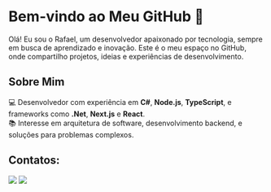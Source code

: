 # Bem-vindo ao Meu GitHub 👋

Olá! Eu sou o Rafael, um desenvolvedor apaixonado por tecnologia, sempre em busca de aprendizado e inovação. Este é o meu espaço no GitHub, onde compartilho projetos, ideias e experiências de desenvolvimento.

## Sobre Mim

💻 Desenvolvedor com experiência em **C#**, **Node.js**, **TypeScript**, e frameworks como **.Net**, **Next.js** e **React**.  
📚 Interesse em arquitetura de software, desenvolvimento backend, e soluções para problemas complexos.  



<!-- 
## Estatísticas GitHub
Este bloco exibe as estatísticas do GitHub, incluindo as linguagens mais usadas e o resumo de atividades do perfil. 
Os widgets são gerados por meio do serviço GitHub Readme Stats.

Para utilizá-los, basta descomentar o código abaixo e substituir `RafaelCss` pelo seu nome de usuário no GitHub.
<div>
<a href="https://github.com/RafaelCss">
<img height="180em" src="https://github-readme-stats.vercel.app/api/top-langs/?username=RafaelCss&layout=compact&langs_count=7&theme=dracula"/>
<img height="180em" src="https://github-readme-stats.vercel.app/api?username=RafaelCss&show_icons=true&theme=dracula&include_all_commits=true&count_private=true"/>
</a>
</div>
-->

  

<!--![Snake animation](https://github.com/RafaelCss/RafaelCss/blob/output/github-contribution-grid-snake.svg) -->

  
  
  
  
  ## Contatos:
 <div>
<a href = "mailto:rf2014souza@gmail.com"><img src="https://img.shields.io/badge/Gmail-D14836?style=for-the-badge&logo=gmail&logoColor=white" target="_blank"></a>
<a href="https://www.linkedin.com/in/rafael-c-a1a007201/" target="_blank"><img src="https://img.shields.io/badge/-LinkedIn-%230077B5?style=for-the-badge&logo=linkedin&logoColor=white" target="_blank"></a>
</div>
